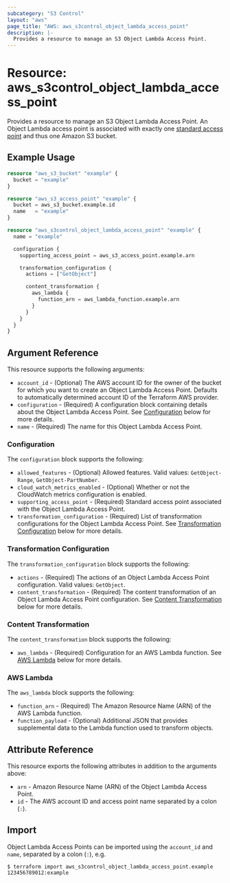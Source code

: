 ```yaml
---
subcategory: "S3 Control"
layout: "aws"
page_title: "AWS: aws_s3control_object_lambda_access_point"
description: |-
  Provides a resource to manage an S3 Object Lambda Access Point.
---
```


# Resource: aws_s3control_object_lambda_access_point

Provides a resource to manage an S3 Object Lambda Access Point.
An Object Lambda access point is associated with exactly one [standard access point](s3_access_point.html) and thus one Amazon S3 bucket.

## Example Usage

```terraform
resource "aws_s3_bucket" "example" {
  bucket = "example"
}

resource "aws_s3_access_point" "example" {
  bucket = aws_s3_bucket.example.id
  name   = "example"
}

resource "aws_s3control_object_lambda_access_point" "example" {
  name = "example"

  configuration {
    supporting_access_point = aws_s3_access_point.example.arn

    transformation_configuration {
      actions = ["GetObject"]

      content_transformation {
        aws_lambda {
          function_arn = aws_lambda_function.example.arn
        }
      }
    }
  }
}
```

## Argument Reference

This resource supports the following arguments:

* `account_id` - (Optional) The AWS account ID for the owner of the bucket for which you want to create an Object Lambda Access Point. Defaults to automatically determined account ID of the Terraform AWS provider.
* `configuration` - (Required) A configuration block containing details about the Object Lambda Access Point. See [Configuration](#configuration) below for more details.
* `name` - (Required) The name for this Object Lambda Access Point.

### Configuration

The `configuration` block supports the following:

* `allowed_features` - (Optional) Allowed features. Valid values: `GetObject-Range`, `GetObject-PartNumber`.
* `cloud_watch_metrics_enabled` - (Optional) Whether or not the CloudWatch metrics configuration is enabled.
* `supporting_access_point` - (Required) Standard access point associated with the Object Lambda Access Point.
* `transformation_configuration` - (Required) List of transformation configurations for the Object Lambda Access Point. See [Transformation Configuration](#transformation-configuration) below for more details.

### Transformation Configuration

The `transformation_configuration` block supports the following:

* `actions` - (Required) The actions of an Object Lambda Access Point configuration. Valid values: `GetObject`.
* `content_transformation` - (Required) The content transformation of an Object Lambda Access Point configuration. See [Content Transformation](#content-transformation) below for more details.

### Content Transformation

The `content_transformation` block supports the following:

* `aws_lambda` - (Required) Configuration for an AWS Lambda function. See [AWS Lambda](#aws-lambda) below for more details.

### AWS Lambda

The `aws_lambda` block supports the following:

* `function_arn` - (Required) The Amazon Resource Name (ARN) of the AWS Lambda function.
* `function_payload` - (Optional) Additional JSON that provides supplemental data to the Lambda function used to transform objects.

## Attribute Reference

This resource exports the following attributes in addition to the arguments above:

* `arn` - Amazon Resource Name (ARN) of the Object Lambda Access Point.
* `id` - The AWS account ID and access point name separated by a colon (`:`).

## Import

Object Lambda Access Points can be imported using the `account_id` and `name`, separated by a colon (`:`), e.g.

```
$ terraform import aws_s3control_object_lambda_access_point.example 123456789012:example
```
